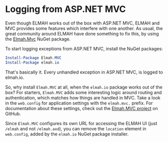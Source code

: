 # Logging from ASP.NET MVC

Even though ELMAH works out of the box with ASP.NET MVC, ELMAH and MVC provides some features which interfere with one another. As usual, the great community around ELMAH have done something to fix this, by using the [Elmah.Mvc](https://www.nuget.org/packages/Elmah.MVC/) NuGet package.

To start logging exceptions from ASP.NET MVC, install the NuGet packages:

```powershell
Install-Package Elmah.MVC
Install-Package elmah.io
```

That's basically it. Every unhandled exception in ASP.NET MVC, is logged to elmah.io.

So, why install `Elmah.MVC` at all, when the `elmah.io` package works out of the box? For starters, `Elmah.MVC` adds some interesting logic around routing and authentication, which matches how things are handled in MVC. Take a look in the `web.config` for application settings with the `elmah.mvc.` prefix. For documentation about these settings, check out the [Elmah.MVC project](https://github.com/alexbeletsky/elmah-mvc) on GitHub.

Since `Elmah.MVC` configures its own URL for accessing the ELMAH UI (just `/elmah` and not `/elmah.axd`), you can remove the `location` element in `web.config`, added by the `elmah.io` NuGet package installer.